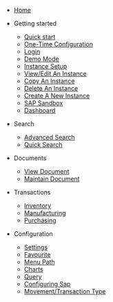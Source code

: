 - [Home](/)

- Getting started

  - [Quick start](/quickstart/)
   - [One-Time Configuration](/quickstart/?id=one-time-configuration)
   - [Login](/quickstart/?id=login)
   - [Demo Mode](/quickstart/?id=demo-mode)
   - [Instance Setup](/quickstart/?id=instance-setup)
   - [View/Edit An Instance](/quickstart/?id=viewedit-an-instance)
   - [Copy An Instance](/quickstart/?id=copy-an-instance)
   - [Delete An Instance](/quickstart/?id=delete-an-instance)
   - [Create A New Instance](/quickstart/?id=create-a-new-instance)
   - [SAP Sandbox](/quickstart/?id=sap-sandbox)
  - [Dashboard](/dashboard/)

- Search
  - [Advanced Search](/search/)
  - [Quick Search](/search/?id=quick-search)
  
- Documents
  - [View Document](/document/?id=view-document)
  - [Maintain Document](/document/?id=maintain-document)

- Transactions
  - [Inventory](/transaction/?id=inventory-transactions)
  - [Manufacturing](/transaction/?id=manufacturing-transactions)
  - [Purchasing](/transaction/po/)

- Configuration
  - [Settings](/configuration/?id=settings) 
  - [Favourite](/configuration/?id=favourite)
  - [Menu Path](/configuration/?id=menu-path)
  - [Charts](/configuration/?id=charts)
  - [Query](/configuration/?id=query)
  - [Configuring Sap](/configuration/sap/?id=configuring-sap)
  - [Movement/Transaction Type](/configuration/sap/new_movement_type/)


